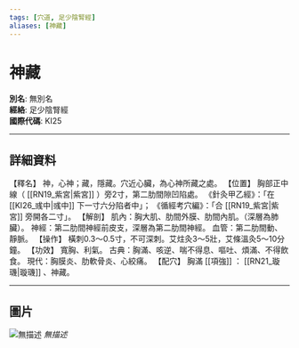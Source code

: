 ```yaml
---
tags: [穴道, 足少陰腎經]
aliases: [神藏]
---
```


# 神藏

**別名**: 無別名  
**經絡**: 足少陰腎經  
**國際代碼**: KI25  

---

## 詳細資料
【釋名】
神，心神；藏，隱藏。穴近心臟，為心神所藏之處。
【位置】
胸部正中線（ [[RN19_紫宮|紫宮]] ）旁2寸，第二肋間隙凹陷處。
《針灸甲乙經》：「在 [[KI26_彧中|彧中]] 下一寸六分陷者中」；
《循經考穴編》：「合 [[RN19_紫宮|紫宮]] 旁開各二寸」。
【解剖】
肌內：胸大肌、肋間外膜、肋間內肌。（深層為肺臟）。
神經：第二肋間神經前皮支，深層為第二肋間神經。
血管：第二肋間動、靜脈。
【操作】
橫刺0.3～0.5寸，不可深刺。艾炷灸3～5壯，艾條溫灸5～10分鐘。
【功效】
寬胸、利氣。
古典：胸滿、咳逆、喘不得息、嘔吐、煩滿、不得飲食。
現代：胸膜炎、肋軟骨炎、心絞痛。
【配穴】
胸滿 [[項強]] ： [[RN21_璇璣|璇璣]] 、神藏。

---

## 圖片
![無描述](https://yibian.hopto.org/pic/shu16/271.gif)
_無描述_

